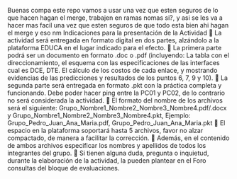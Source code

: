 Buenas compa este repo vamos a usar una vez que esten seguros de lo que hacen hagan el merge, trabajen en ramas nomas si?, y asi se les va a hacer mas facil una vez que esten seguros de que todo esta bien ahi hagan el merge y eso nm
Indicaciones para la presentación de la Actividad
 La actividad será entregada en formato digital en dos partes, alzándolo a la
plataforma EDUCA en el lugar indicado para el efecto.
 La primera parte podrá ser un documento en formato .doc o .pdf (incluyendo: La
tabla con el direccionamiento, el esquema con las especificaciones de las
interfaces cual es DCE, DTE. El cálculo de los costos de cada enlace, y mostrando
evidencias de las predicciones y resultados de los puntos 6, 7, 9 y 10).
 La segunda parte será entregada en formato .pkt con la práctica completa y
funcionando. Debe poder hacer ping entre la PC01 y PC02, de lo contrario no será
considerada la actividad.
 El formato del nombre de los archivos será el siguiente:
Grupo_Nombre1_Nombre2_Nombre3_Nombre4.pdf/.docx y
Grupo_Nombre1_Nombre2_Nombre3_Nombre4.pkt,
Ejemplo: Grupo_Pedro_Juan_Ana_Maria.pdf, Grupo_Pedro_Juan_Ana_Maria.pkt
 El espacio en la plataforma soportará hasta 5 archivos, favor no alzar
compactado, de manera a facilitar la corrección.
 Además, en el contenido de ambos archivos especificar los nombres y apellidos de
todos los integrantes del grupo.
 Si tienen alguna duda, pregunta o inquietud, durante la elaboración de la actividad,
la pueden plantear en el Foro consultas del bloque de evaluaciones.
